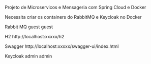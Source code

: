 Projeto de Microservicos e Mensageria com Spring Cloud e Docker

Necessita criar os containers do RabbitMQ e Keycloak no Docker

Rabbit MQ
	guest
	guest

H2
	http://localhost:xxxxx/h2
	
Swagger
	http://localhost:xxxxx/swagger-ui/index.html
	
Keycloak
	admin
	admin
